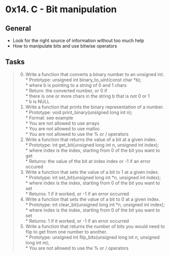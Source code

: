# 0x14. C - Bit manipulation    

## General     
* Look for the right source of information without too much help    
* How to manipulate bits and use bitwise operators    

## Tasks   
> 0. Write a function that converts a binary number to an unsigned int.     
	* Prototype: unsigned int binary_to_uint(const char *b);     
	* where b is pointing to a string of 0 and 1 chars     
	* Return: the converted number, or 0 if     
		* there is one or more chars in the string b that is not 0 or 1    
		* b is NULL    
> 1. Write a function that prints the binary representation of a number.     
	* Prototype: void print_binary(unsigned long int n);     
	* Format: see example     
	* You are not allowed to use arrays     
	* You are not allowed to use malloc      
	* You are not allowed to use the % or / operators     
> 2. Write a function that returns the value of a bit at a given index.    
	* Prototype: int get_bit(unsigned long int n, unsigned int index);    
	* where index is the index, starting from 0 of the bit you want to get    
	* Returns: the value of the bit at index index or -1 if an error occured     
> 3. Write a function that sets the value of a bit to 1 at a given index.    
	* Prototype: int set_bit(unsigned long int *n, unsigned int index);    
	* where index is the index, starting from 0 of the bit you want to set     
	* Returns: 1 if it worked, or -1 if an error occurred     
> 4. Write a function that sets the value of a bit to 0 at a given index.    
	* Prototype: int clear_bit(unsigned long int *n, unsigned int index);    
	* where index is the index, starting from 0 of the bit you want to set     
	* Returns: 1 if it worked, or -1 if an error occurred    
> 5. Write a function that returns the number of bits you would need to flip to get from one number to another.    
	* Prototype: unsigned int flip_bits(unsigned long int n, unsigned long int m);    
	* You are not allowed to use the % or / operators     
